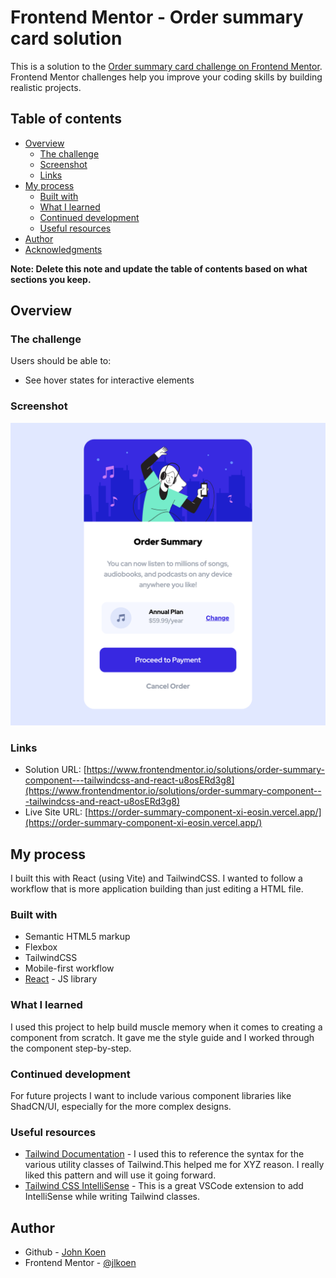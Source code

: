 # Frontend Mentor - Order summary card solution

This is a solution to the [Order summary card challenge on Frontend Mentor](https://www.frontendmentor.io/challenges/order-summary-component-QlPmajDUj). Frontend Mentor challenges help you improve your coding skills by building realistic projects.

## Table of contents

- [Overview](#overview)
  - [The challenge](#the-challenge)
  - [Screenshot](#screenshot)
  - [Links](#links)
- [My process](#my-process)
  - [Built with](#built-with)
  - [What I learned](#what-i-learned)
  - [Continued development](#continued-development)
  - [Useful resources](#useful-resources)
- [Author](#author)
- [Acknowledgments](#acknowledgments)

**Note: Delete this note and update the table of contents based on what sections you keep.**

## Overview

### The challenge

Users should be able to:

- See hover states for interactive elements

### Screenshot

![](./screenshot.png)

### Links

- Solution URL: [https://www.frontendmentor.io/solutions/order-summary-component---tailwindcss-and-react-u8osERd3g8](https://www.frontendmentor.io/solutions/order-summary-component---tailwindcss-and-react-u8osERd3g8)
- Live Site URL: [https://order-summary-component-xi-eosin.vercel.app/](https://order-summary-component-xi-eosin.vercel.app/)

## My process

I built this with React (using Vite) and TailwindCSS. I wanted to follow a workflow that is more application building than just editing a HTML file.

### Built with

- Semantic HTML5 markup
- Flexbox
- TailwindCSS
- Mobile-first workflow
- [React](https://reactjs.org/) - JS library

### What I learned

I used this project to help build muscle memory when it comes to creating a component from scratch. It gave me the style guide and I worked through the component step-by-step.

### Continued development

For future projects I want to include various component libraries like ShadCN/UI, especially for the more complex designs.

### Useful resources

- [Tailwind Documentation](https://tailwindcss.com/docs/) - I used this to reference the syntax for the various utility classes of Tailwind.This helped me for XYZ reason. I really liked this pattern and will use it going forward.
- [Tailwind CSS IntelliSense](https://marketplace.visualstudio.com/items?itemName=bradlc.vscode-tailwindcss) - This is a great VSCode extension to add IntelliSense while writing Tailwind classes.

## Author

- Github - [John Koen](https://github.com/jlkoen)
- Frontend Mentor - [@jlkoen](https://www.frontendmentor.io/profile/jlkoen)
